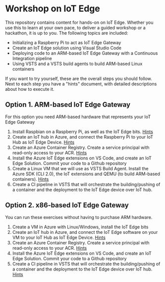 # Workshop on IoT Edge

This repository contains content for hands-on on IoT Edge. Whether you use this to learn at your own pace, to deliver a guided workshop or a hackathon, it is up to you. The following topics are included:

* Initializing a Raspberry Pi to act as IoT Edge Gateway
* Create an IoT Edge solution using Visual Studio Code
* Deploying code to an ARM-based IoT Edge Gateway with a Continuous Integration pipeline
* Using VSTS and a VSTS build agents to build ARM-based Linux containers

If you want to try yourself, these are the overall steps you should follow. Next to each step you have a "hints" document, with detailed descriptions about how to execute it.

## Option 1. ARM-based IoT Edge Gateway

For this option you need ARM-based hardware that represents your IoT Edge Gateway

1. Install Raspbian on a Raspberry Pi, as well as the IoT Edge bits. [Hints](docs/ARM-raspbian.md)
2. Create an IoT hub in Azure, and connect the Raspberry Pi to your IoT Hub as IoT Edge Device. [Hints](docs/iothub.md)
3. Create an Azure Container Registry. Create a service principal with read-only access to your ACR. [Hints](docs/acr.md)
4. Install the Azure IoT Edge extensions on VS Code, and create an IoT Edge Solution. Commit your code to a Github repository
5. Create a Linux VM that we will use as VSTS Build Agent. Install the Azure SDK (CLI 2.0), the IoT extensions and QEMU (to build ARM-based containers). [Hints](docs/buildagent.md)
6. Create a CI pipeline in VSTS that will orchestrate the building/pushing of a container and the deployment to the IoT Edge device over IoT hub.

## Option 2. x86-based IoT Edge Gateway

You can run these exercises without having to purchase ARM hardware.

1. Create a VM in Azure with Linux/Windows, install the IoT Edge bits
2. Create an IoT hub in Azure, and connect the IoT Edge software on your VM to your IoT Hub as IoT Edge Device. [Hints](docs/iothub.md)
3. Create an Azure Container Registry. Create a service principal with read-only access to your ACR. [Hints](docs/acr.md)
4. Install the Azure IoT Edge extensions on VS Code, and create an IoT Edge Solution. Commit your code to a Github repository
5. Create a CI pipeline in VSTS that will orchestrate the building/pushing of a container and the deployment to the IoT Edge device over IoT hub. [Hints](vsts.md)
